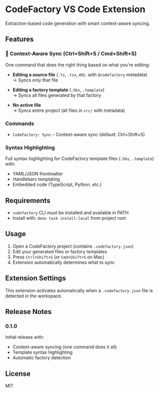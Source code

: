 # CodeFactory VS Code Extension

Extraction-based code generation with smart context-aware syncing.

## Features

### 🎯 Context-Aware Sync (Ctrl+Shift+S / Cmd+Shift+S)

One command that does the right thing based on what you're editing:

- **Editing a source file** (`.ts`, `.tsx`, etc. with `@codefactory` metadata)  
  → Syncs only that file

- **Editing a factory template** (`.hbs`, `.template`)  
  → Syncs all files generated by that factory

- **No active file**  
  → Syncs entire project (all files in `src/` with metadata)

### Commands

- `CodeFactory: Sync` - Context-aware sync (default: Ctrl+Shift+S)

### Syntax Highlighting

Full syntax highlighting for CodeFactory template files (`.hbs`, `.template`) with:
- YAML/JSON frontmatter
- Handlebars templating
- Embedded code (TypeScript, Python, etc.)

## Requirements

- `codefactory` CLI must be installed and available in PATH
- Install with: `deno task install:local` from project root

## Usage

1. Open a CodeFactory project (contains `.codefactory.json`)
2. Edit your generated files or factory templates
3. Press `Ctrl+Shift+S` (or `Cmd+Shift+S` on Mac)
4. Extension automatically determines what to sync

## Extension Settings

This extension activates automatically when a `.codefactory.json` file is detected in the workspace.

## Release Notes

### 0.1.0

Initial release with:
- Context-aware syncing (one command does it all)
- Template syntax highlighting
- Automatic factory detection

## License

MIT

